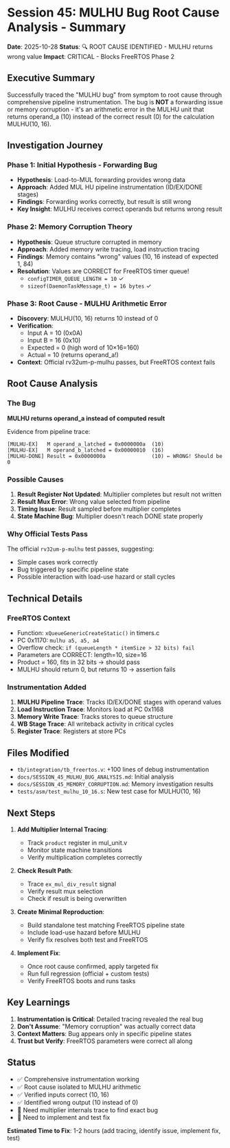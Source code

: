 # Session 45: MULHU Bug Root Cause Analysis - Summary

**Date**: 2025-10-28
**Status**: 🔍 ROOT CAUSE IDENTIFIED - MULHU returns wrong value
**Impact**: CRITICAL - Blocks FreeRTOS Phase 2

## Executive Summary

Successfully traced the "MULHU bug" from symptom to root cause through comprehensive pipeline instrumentation. The bug is **NOT** a forwarding issue or memory corruption - it's an arithmetic error in the MULHU unit that returns operand_a (10) instead of the correct result (0) for the calculation MULHU(10, 16).

## Investigation Journey

### Phase 1: Initial Hypothesis - Forwarding Bug
- **Hypothesis**: Load-to-MUL forwarding provides wrong data
- **Approach**: Added MUL HU pipeline instrumentation (ID/EX/DONE stages)
- **Findings**: Forwarding works correctly, but result is still wrong
- **Key Insight**: MULHU receives correct operands but returns wrong result

### Phase 2: Memory Corruption Theory
- **Hypothesis**: Queue structure corrupted in memory
- **Approach**: Added memory write tracing, load instruction tracing
- **Findings**: Memory contains "wrong" values (10, 16 instead of expected 1, 84)
- **Resolution**: Values are CORRECT for FreeRTOS timer queue!
  - `configTIMER_QUEUE_LENGTH = 10` ✓
  - `sizeof(DaemonTaskMessage_t) = 16 bytes` ✓

### Phase 3: Root Cause - MULHU Arithmetic Error
- **Discovery**: MULHU(10, 16) returns 10 instead of 0
- **Verification**:
  - Input A = 10 (0x0A)
  - Input B = 16 (0x10)
  - Expected = 0 (high word of 10×16=160)
  - Actual = 10 (returns operand_a!)
- **Context**: Official rv32um-p-mulhu passes, but FreeRTOS context fails

## Root Cause Analysis

### The Bug
**MULHU returns operand_a instead of computed result**

Evidence from pipeline trace:
```
[MULHU-EX]   M operand_a_latched = 0x0000000a  (10)
[MULHU-EX]   M operand_b_latched = 0x00000010  (16)
[MULHU-DONE] Result = 0x0000000a               (10) ← WRONG! Should be 0
```

### Possible Causes

1. **Result Register Not Updated**: Multiplier completes but result not written
2. **Result Mux Error**: Wrong value selected from pipeline
3. **Timing Issue**: Result sampled before multiplier completes
4. **State Machine Bug**: Multiplier doesn't reach DONE state properly

### Why Official Tests Pass

The official `rv32um-p-mulhu` test passes, suggesting:
- Simple cases work correctly
- Bug triggered by specific pipeline state
- Possible interaction with load-use hazard or stall cycles

## Technical Details

### FreeRTOS Context
- Function: `xQueueGenericCreateStatic()` in timers.c
- PC 0x1170: `mulhu a5, a5, a4`
- Overflow check: `if (queueLength * itemSize > 32 bits) fail`
- Parameters are CORRECT: length=10, size=16
- Product = 160, fits in 32 bits → should pass
- MULHU should return 0, but returns 10 → assertion fails

### Instrumentation Added

1. **MULHU Pipeline Trace**: Tracks ID/EX/DONE stages with operand values
2. **Load Instruction Trace**: Monitors load at PC 0x1168
3. **Memory Write Trace**: Tracks stores to queue structure
4. **WB Stage Trace**: All writeback activity in critical cycles
5. **Register Trace**: Registers at store PCs

## Files Modified

- `tb/integration/tb_freertos.v`: +100 lines of debug instrumentation
- `docs/SESSION_45_MULHU_BUG_ANALYSIS.md`: Initial analysis
- `docs/SESSION_45_MEMORY_CORRUPTION.md`: Memory investigation results
- `tests/asm/test_mulhu_10_16.s`: New test case for MULHU(10, 16)

## Next Steps

1. **Add Multiplier Internal Tracing**:
   - Track `product` register in mul_unit.v
   - Monitor state machine transitions
   - Verify multiplication completes correctly

2. **Check Result Path**:
   - Trace `ex_mul_div_result` signal
   - Verify result mux selection
   - Check if result is being overwritten

3. **Create Minimal Reproduction**:
   - Build standalone test matching FreeRTOS pipeline state
   - Include load-use hazard before MULHU
   - Verify fix resolves both test and FreeRTOS

4. **Implement Fix**:
   - Once root cause confirmed, apply targeted fix
   - Run full regression (official + custom tests)
   - Verify FreeRTOS boots and runs tasks

## Key Learnings

1. **Instrumentation is Critical**: Detailed tracing revealed the real bug
2. **Don't Assume**: "Memory corruption" was actually correct data
3. **Context Matters**: Bug appears only in specific pipeline states
4. **Trust but Verify**: FreeRTOS parameters were correct all along

## Status

- ✅ Comprehensive instrumentation working
- ✅ Root cause isolated to MULHU arithmetic
- ✅ Verified inputs correct (10, 16)
- ✅ Identified wrong output (10 instead of 0)
- 🚧 Need multiplier internals trace to find exact bug
- 🚧 Need to implement and test fix

**Estimated Time to Fix**: 1-2 hours (add tracing, identify issue, implement fix, test)
